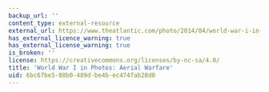 ```yaml
---
backup_url: ''
content_type: external-resource
external_url: https://www.theatlantic.com/photo/2014/04/world-war-i-in-photos-aerial-warfare/507326/
has_external_licence_warning: true
has_external_license_warning: true
is_broken: ''
license: https://creativecommons.org/licenses/by-nc-sa/4.0/
title: 'World War I in Photos: Aerial Warfare'
uid: 6bc67be5-80b0-489d-be4b-ec474fab28d0
---
```

